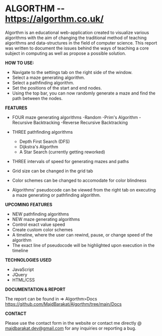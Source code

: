 # ALGORTHM -- **https://algorthm.co.uk/**

Algorthm is an educational web-application created to visualize various algorithms with the aim of changing the traditional method of teaching algorithms and data-structures in the field of computer science. This report was written to document the issues behind the ways of teaching a core subject in computing as well as propose a possible solution.

**HOW TO USE:**

- Navigate to the settings tab on the right side of the window.
- Select a maze generating algorithm.
- Select a pathfinding algorithm.
- Set the positions of the start and end nodes.
- Using the top bar, you can now randomly generate a maze and find the path between the nodes.

**FEATURES**

- FOUR maze generating algorithms
    -Random
    -Prim's Algorithm
    -Recursive Backtracking
    -Reverse Recursive Backtracking
    
- THREE pathfinding algorithms
    - Depth First Search (DFS)
    - Dijkstra's Algorthm
    - A Star Search (currently getting reworked)

- THREE intervals of speed for generating mazes and paths
- Grid size can be changed in the grid tab
- Color schemes can be changed to accomodate for color blindness
- Algorithms' pseudocode can be viewed from the right tab on executing a maze generating or pathfinding algorithm.

**UPCOMING FEATURES**

- NEW pathfinding algorithms
- NEW maze generating algorithms
- Control exact value speed
- Create custom color schemes
- A timeline, where the user can rewind, pause, or change speed of the algorithm
- The exact line of pseudocode will be highlighted upon execution in the timeline

**TECHNOLOGIES USED**

- JavaScript
- JQuery
- HTML/CSS

**DOCUMENTATION & REPORT**

The report can be found in => Algorthm>Docs 
https://github.com/MajdBarakat/Algorthm/tree/main/Docs

**CONTACT**

Please use the contact form in the website or contact me directly @ majdbarakat.dev@gmail.com for any inquiries or reporting a bug.
